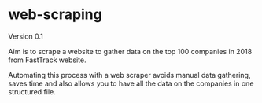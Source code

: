 # web-scraping 
Version 0.1

Aim is to scrape a website to gather data on the top 100 companies in 2018 from FastTrack website.

Automating this process with a web scraper avoids manual data gathering, saves time and also allows you to have all the data on the companies in one structured file.
